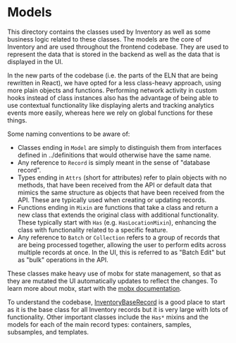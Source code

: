 # Models

This directory contains the classes used by Inventory as well as some business
logic related to these classes. The models are the core of Inventory and are
used throughout the frontend codebase. They are used to represent the data that
is stored in the backend as well as the data that is displayed in the UI.

In the new parts of the codebase (i.e. the parts of the ELN that are being
rewritten in React), we have opted for a less class-heavy approach, using
more plain objects and functions. Performing network activity in custom hooks
instead of class instances also has the advantage of being able to use
contextual functionality like displaying alerts and tracking analytics events
more easily, whereas here we rely on global functions for these things.

Some naming conventions to be aware of:
- Classes ending in `Model` are simply to distinguish them from interfaces
  defined in ../definitions that would otherwise have the same name.
- Any reference to `Record` is simply meant in the sense of "database record".
- Types ending in `Attrs` (short for attributes) refer to plain objects with no
  methods, that have been received from the API or default data that mimics the
  same structure as objects that have been received from the API. These are
  typically used when creating or updating records.
- Functions ending in `Mixin` are functions that take a class and return a new
  class that extends the original class with additional functionality. These
  typically start with `Has` (e.g. `HasLocationMixin`), enhancing the class with
  functionality related to a specific feature.
- Any reference to `Batch` or `Collection` refers to a group of records that are
  being processed together, allowing the user to perform edits across multiple
  records at once. In the UI, this is referred to as "Batch Edit" but as "bulk"
  operations in the API.

These classes make heavy use of mobx for state management, so that as they are
mutated the UI automatically updates to reflect the changes. To learn more about
mobx, start with the [mobx documentation](https://mobx.js.org/README.html).

To understand the codebase, [InventoryBaseRecord](./InventoryBaseRecord.ts) is a
good place to start as it is the base class for all Inventory records but it is
very large with lots of functionality. Other important classes include the
`Has*` mixins and the models for each of the main record types: containers,
samples, subsamples, and templates.
